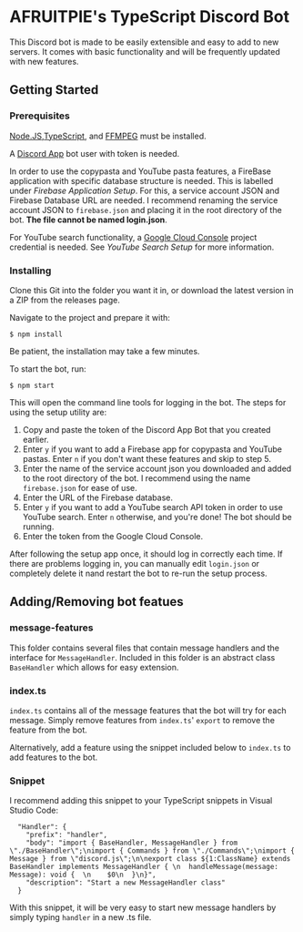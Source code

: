 # AFRUITPIE's TypeScript Discord Bot

This Discord bot is made to be easily extensible and easy to add to new servers. It comes with basic functionality and will be frequently updated with new features.

## Getting Started

### Prerequisites

[Node.JS](https://nodejs.org/en/),[TypeScript](https://www.typescriptlang.org), and [FFMPEG](https://www.ffmpeg.org) must be installed.

A [Discord App](https://discordapp.com/developers/applications/) bot user with token is needed.

In order to use the copypasta and YouTube pasta features, a FireBase application with specific database structure is needed. This is labelled under _Firebase Application Setup_. For this, a service account JSON and Firebase Database URL are needed. I recommend renaming the service account JSON to `firebase.json` and placing it in the root directory of the bot. **The file cannot be named login.json**.

For YouTube search functionality, a [Google Cloud Console](https://console.cloud.google.com/) project credential is needed. See _YouTube Search Setup_ for more information.

### Installing

Clone this Git into the folder you want it in, or download the latest version in a ZIP from the releases page.

Navigate to the project and prepare it with:

```
$ npm install
```

Be patient, the installation may take a few minutes.

To start the bot, run:

```
$ npm start
```

This will open the command line tools for logging in the bot. The steps for using the setup utility are:

1.  Copy and paste the token of the Discord App Bot that you created earlier.
2.  Enter `y` if you want to add a Firebase app for copypasta and YouTube pastas. Enter `n` if you don't want these features and skip to step 5.
3.  Enter the name of the service account json you downloaded and added to the root directory of the bot. I recommend using the name `firebase.json` for ease of use.
4.  Enter the URL of the Firebase database.
5.  Enter `y` if you want to add a YouTube search API token in order to use YouTube search. Enter `n` otherwise, and you're done! The bot should be running.
6.  Enter the token from the Google Cloud Console.

After following the setup app once, it should log in correctly each time. If there are problems logging in, you can manually edit `login.json` or completely delete it nand restart the bot to re-run the setup process.

## Adding/Removing bot featues

### message-features

This folder contains several files that contain message handlers and the interface for `MessageHandler`. Included in this folder is an abstract class `BaseHandler` which allows for easy extension.

### index.ts

`index.ts` contains all of the message features that the bot will try for each message. Simply remove features from `index.ts`' `export` to remove the feature from the bot.

Alternatively, add a feature using the snippet included below to `index.ts` to add features to the bot.

### Snippet

I recommend adding this snippet to your TypeScript snippets in Visual Studio Code:

```
  "Handler": {
    "prefix": "handler",
    "body": "import { BaseHandler, MessageHandler } from \"./BaseHandler\";\nimport { Commands } from \"./Commands\";\nimport { Message } from \"discord.js\";\n\nexport class ${1:ClassName} extends BaseHandler implements MessageHandler { \n  handleMessage(message: Message): void {  \n    $0\n  }\n}",
    "description": "Start a new MessageHandler class"
  }
```

With this snippet, it will be very easy to start new message handlers by simply typing `handler` in a new .ts file.

